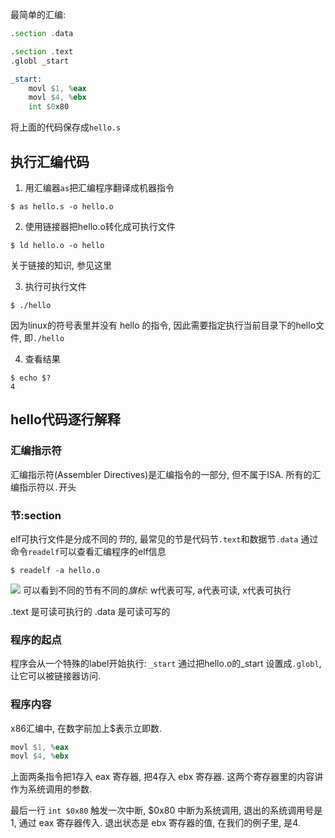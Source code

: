 最简单的汇编:
```asm
.section .data

.section .text
.globl _start

_start:
	movl $1, %eax
	movl $4, %ebx
	int $0x80
```
将上面的代码保存成`hello.s`

## 执行汇编代码
1. 用汇编器`as`把汇编程序翻译成机器指令
```shell
$ as hello.s -o hello.o
```

2. 使用链接器把hello.o转化成可执行文件
```shell
$ ld hello.o -o hello
```
关于链接的知识, 参见这里

3. 执行可执行文件
```shell
$ ./hello
```
因为linux的符号表里并没有 hello 的指令, 因此需要指定执行当前目录下的hello文件, 即`./hello`

4. 查看结果
```shell
$ echo $?
4
```

##  hello代码逐行解释
### 汇编指示符
汇编指示符(Assembler Directives)是汇编指令的一部分, 但不属于ISA.
所有的汇编指示符以`.`开头

### 节:section
elf可执行文件是分成不同的*节*的, 最常见的节是代码节`.text`和数据节`.data`
通过命令`readelf`可以查看汇编程序的elf信息
```shell
$ readelf -a hello.o
```
![](https://picture-bed-1301848969.cos.ap-shanghai.myqcloud.com/20220509194611.png)
可以看到不同的节有不同的*旗标*: w代表可写, a代表可读, x代表可执行

.text 是可读可执行的
.data 是可读可写的

### 程序的起点
程序会从一个特殊的label开始执行: `_start`
通过把hello.o的_start 设置成`.globl`, 让它可以被链接器访问.

### 程序内容
x86汇编中, 在数字前加上$表示立即数.
```asm
movl $1, %eax
movl $4, %ebx
```
上面两条指令把1存入 eax 寄存器, 把4存入 ebx 寄存器.
这两个寄存器里的内容讲作为系统调用的参数.

最后一行 `int $0x80` 触发一次中断, $0x80 中断为系统调用, 退出的系统调用号是 1, 通过 eax 寄存器传入. 退出状态是 ebx 寄存器的值, 在我们的例子里, 是4.